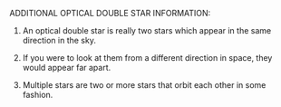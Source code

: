 ADDITIONAL OPTICAL DOUBLE STAR INFORMATION:

  1.	An optical double star is really two stars which appear in the same direction in the sky.

  2.	If you were to look at them from a different direction in space, they would appear far apart.

  3.	Multiple stars are two or more stars that orbit each other in some fashion.



